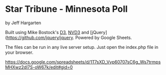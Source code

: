Star Tribune - Minnesota Poll
================

by Jeff Hargarten

Built using Mike Bostock's [D3](https://github.com/mbostock/d3), [NVD3](http://nvd3.org/) and [jQuery](https://github.com/jquery/jquery. Powered by Google Sheets.

The files can be run in any live server setup. Just open the index.php file in your browser.

https://docs.google.com/spreadsheets/d/1T7sXD_Vvp60707sC6g_Ws7trmpsMHXwz2dl7S-oW67k/edit#gid=0